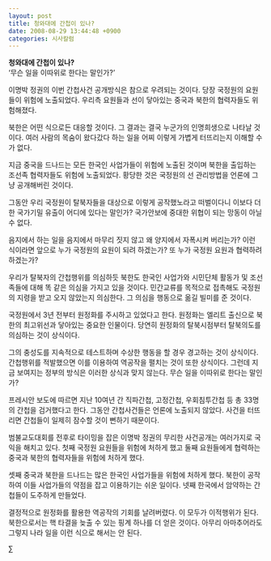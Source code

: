 ```yaml
---
layout: post
title: 청와대에 간첩이 있나?
date: 2008-08-29 13:44:48 +0900
categories: 시사칼럼
---
```

**청와대에 간첩이 있나?**  
‘무슨 일을 이따위로 한다는 말인가?’

이명박 정권의 이번 간첩사건 공개방식은 참으로 우려되는 것이다. 당장 국정원의 요원들이 위험에 노출되었다. 우리측 요원들과 선이 닿아있는 중국과 북한의 협력자들도 위험해졌다. 

북한은 어떤 식으로든 대응할 것이다. 그 결과는 결국 누군가의 인명희생으로 나타날 것이다. 여러 사람의 목숨이 왔다갔다 하는 일을 어찌 이렇게 가볍게 터뜨리는지 이해할 수가 없다. 

지금 중국을 드나드는 모든 한국인 사업가들이 위험에 노출된 것이며 북한을 출입하는 조선족 협력자들도 위험에 노출되었다. 황당한 것은 국정원의 선 관리방법을 언론에 그냥 공개해버린 것이다. 

그동안 우리 국정원이 탈북자들을 대상으로 이렇게 공작했노라고 떠벌이다니 이보다 더한 국가기밀 유출이 어디에 있다는 말인가? 국가안보에 중대한 위협이 되는 망동이 아닐 수 없다. 

음지에서 하는 일을 음지에서 마무리 짓지 않고 왜 양지에서 자폭시켜 버리는가? 이런 식이라면 앞으로 누가 국정원의 요원이 되려 하겠는가? 또 누가 국정원 요원과 협력하려 하겠는가? 

우리가 탈북자의 간첩행위를 의심하듯 북한도 한국인 사업가와 시민단체 활동가 및 조선족들에 대해 똑 같은 의심을 가지고 있을 것이다. 민간교류를 목적으로 접촉해도 국정원의 지령을 받고 오지 않았는지 의심한다. 그 의심을 행동으로 옮길 빌미를 준 것이다. 

국정원에서 3년 전부터 원정화를 주시하고 있었다고 한다. 원정화는 엘리트 출신으로 북한의 최고위선과 닿아있는 중요한 인물이다. 당연히 원정화의 탈북시점부터 탈북의도를 의심하는 것이 상식이다. 

그의 충성도를 지속적으로 테스트하며 수상한 행동을 할 경우 경고하는 것이 상식이다. 간첩행위를 적발했으면 이를 이용하여 역공작을 펼치는 것이 또한 상식이다. 그런데 지금 보여지는 정부의 방식은 이러한 상식과 맞지 않는다. 무슨 일을 이따위로 한다는 말인가? 

프레시안 보도에 따르면 지난 10여년 간 직파간첩, 고정간첩, 우회침투간첩 등 총 33명의 간첩을 검거했다고 한다. 그동안 간첩사건들은 언론에 노출되지 않았다. 사건을 터뜨리면 간첩들이 일제히 잠수할 것이 뻔하기 때문이다. 

범불교도대회를 전후로 타이밍을 잡은 이명박 정권의 무리한 사건공개는 여러가지로 국익을 해치고 있다. 첫째 국정원 요원들을 위험에 처하게 했고 둘째 요원들에게 협력하는 중국과 북한의 협력자들을 위험에 처하게 했다. 

셋째 중국과 북한을 드나드는 많은 한국인 사업가들을 위험에 처하게 했다. 북한이 공작하여 이들 사업가들의 약점을 잡고 이용하기는 쉬운 일이다. 넷째 한국에서 암약하는 간첩들이 도주하게 만들었다. 

결정적으로 원정화를 활용한 역공작의 기회를 날려버렸다. 이 모두가 이적행위가 된다. 북한으로서는 핵 타결을 늦출 수 있는 핑계 하나를 더 얻은 것이다. 아무리 아마추어라도 그렇지 나라 일을 이런 식으로 해서는 안 된다. 



∑